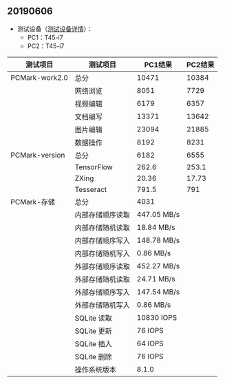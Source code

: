 ## 20190606
- 测试设备（[测试设备详情](https://github.com/openthos/app-testing-results/blob/master/list/%E6%B5%8B%E8%AF%95%E8%AE%BE%E5%A4%87%E5%88%97%E8%A1%A8%E6%96%B0.md)）：
   - PC1：T45-i7
   - PC2：T45-i7
   
|测试项目|测试项目|PC1结果|PC2结果|
|-----|-----|-----|-----|
|PCMark-work2.0|总分|10471|10384|
||网络浏览|8051|7729|
||视频编辑|6179|6357|
||文档编写|13371|13642|
||图片编辑|23094|21885|
||数据操作|8192|8231|
|PCMark-version|总分|6182|6555|
||TensorFlow|262.6|253.1|
||ZXing|20.36|17.73|
||Tesseract|791.5|791|
|PCMark-存储|总分|4031||
||内部存储顺序读取|447.05 MB/s||
||内部存储随机读取|18.84 MB/s||
||内部存储顺序写入|148.78 MB/s||
||内部存储随机写入|0.86 MB/s||
||外部存储顺序读取|452.27 MB/s||
||外部存储随机读取|24.71 MB/s||
||外部存储顺序写入|147.54 MB/s||
||外部存储随机写入|0.86 MB/s||
||SQLite 读取|10830 IOPS||
||SQLite 更新|76 IOPS||
||SQLite 插入|64 IOPS||
||SQLite 删除|76 IOPS||
||操作系统版本|8.1.0||

